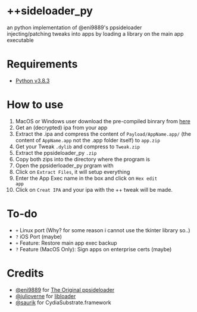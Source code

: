 # ++sideloader_py
an python implementation of @eni9889's ppsideloader<br>
injecting/patching tweaks into apps by loading a library on the main app executable

# Requirements

- [Python v3.8.3](https://www.python.org/downloads/release/python-383/)

# How to use

1. MacOS or Windows user download the pre-compiled binrary from [here](https://github.com/CrafterPika/ppsideloader_py/releases)
2. Get an (decrypted) ipa from your app
3. Extract the .ipa and compress the content of <code>Payload/AppName.app/</code> (the content of <code>AppName.app</code> not the .app folder itself) to <code>app.zip</code>
4. Get your Tweak <code>.dylib</code> and compress to <code>Tweak.zip</code>
5. Extract the ppsideloader_py <code>.zip</code>
6. Copy both zips into the directory where the program is
7. Open the ppsiderloader_py prgram  with
8. Click on <code>Extract Files</code>, it will setup everything
9. Enter the App Exec name in the box and click on <code>Hex edit app</code><br>
10. Click on <code>Creat IPA</code> and your ipa with the ++ tweak will be made.

# To-do
* `+` Linux port (Why? for some reason i cannot use the tkinter library so..)
* `?` iOS Port (maybe)
* `+` Feature: Restore main app exec backup
* `?` Feature (MacOS Only): Sign apps on enterprise certs (maybe)

# Credits
- <a href="https://github.com/eni9889">@eni9889</a> for <a href="https://github.com/eni9889/ppsideloader">The Original ppsideloader</a>
- <a href="https://github.com/julioverne/">@julioverne</a> for <a href="https://github.com/julioverne/libloader-sideloader">libloader</a>
- <a href="https://github.com/saurik/">@saurik</a> for CydiaSubstrate.framework
